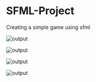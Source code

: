 # SFML-Project
Creating a simple game using sfml

![output](https://github.com/akshayMore2018/SFML-Project/tree/master/output/menu.png)

![output](https://github.com/akshayMore2018/SFML-Project/tree/master/output/game.png)

![output](https://github.com/akshayMore2018/SFML-Project/tree/master/output/pause.png)

![output](https://github.com/akshayMore2018/SFML-Project/tree/master/output/timeout.png)
